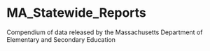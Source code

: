 # MA_Statewide_Reports
Compendium of data released by the Massachusetts Department of Elementary and Secondary Education
